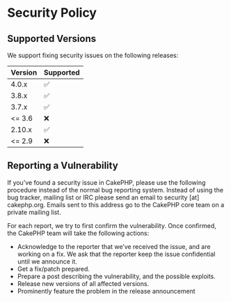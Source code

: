 # Security Policy

## Supported Versions

We support fixing security issues on the following releases:

| Version | Supported          |
| ------- | ------------------ |
| 4.0.x   | :white_check_mark: |
| 3.8.x   | :white_check_mark: |
| 3.7.x   | :white_check_mark: |
| <= 3.6  | :x:                |
| 2.10.x  | :white_check_mark: |
| <= 2.9  | :x:                |

## Reporting a Vulnerability

If you’ve found a security issue in CakePHP, please use the following procedure 
instead of the normal bug reporting system. Instead of using the bug tracker, 
mailing list or IRC please send an email to security [at] cakephp.org. Emails 
sent to this address go to the CakePHP core team on a private mailing list.

For each report, we try to first confirm the vulnerability. Once confirmed, 
the CakePHP team will take the following actions:

* Acknowledge to the reporter that we’ve received the issue, and are 
  working on a fix. We ask that the reporter keep the issue confidential until we announce it.
* Get a fix/patch prepared.
* Prepare a post describing the vulnerability, and the possible exploits.
* Release new versions of all affected versions.
* Prominently feature the problem in the release announcement
